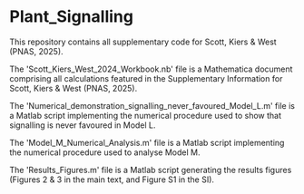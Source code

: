 # Plant_Signalling
This repository contains all supplementary code for Scott, Kiers &amp; West (PNAS, 2025). 

The 'Scott_Kiers_West_2024_Workbook.nb' file is a Mathematica document comprising all calculations featured in the Supplementary Information for Scott, Kiers & West (PNAS, 2025).

The 'Numerical_demonstration_signalling_never_favoured_Model_L.m' file is a Matlab script implementing the numerical procedure used to show that signalling is never favoured in Model L.

The 'Model_M_Numerical_Analysis.m' file is a Matlab script implementing the numerical procedure used to analyse Model M.

The 'Results_Figures.m' file is a Matlab script generating the results figures (Figures 2 & 3 in the main text, and Figure S1 in the SI).
